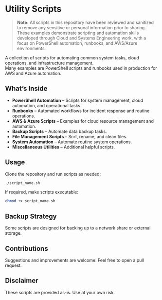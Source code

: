 # Utility Scripts

> **Note:** All scripts in this repository have been reviewed and sanitized to remove any sensitive or personal information prior to sharing.  
> These examples demonstrate scripting and automation skills developed through Cloud and Systems Engineering work, with a focus on PowerShell automation, runbooks, and AWS/Azure environments.

A collection of scripts for automating common system tasks, cloud operations, and infrastructure management.  
Many examples are PowerShell scripts and runbooks used in production for AWS and Azure automation.

## What’s Inside

- **PowerShell Automation** – Scripts for system management, cloud automation, and operational tasks.
- **Runbooks** – Automated workflows for incident response and routine operations.
- **AWS & Azure Scripts** – Examples for cloud resource management and automation.
- **Backup Scripts** – Automate data backup tasks.
- **File Management Scripts** – Sort, rename, and clean files.
- **System Automation** – Automate routine system operations.
- **Miscellaneous Utilities** – Additional helpful scripts.

## Usage

Clone the repository and run scripts as needed:

```bash
./script_name.sh
```

If required, make scripts executable:

```bash
chmod +x script_name.sh
```

## Backup Strategy

Some scripts are designed for backing up to a network share or external storage.

## Contributions

Suggestions and improvements are welcome. Feel free to open a pull request.

## Disclaimer

These scripts are provided as-is. Use at your own risk.


